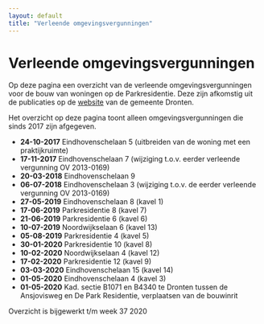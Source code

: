 ```yaml
---
layout: default
title: "Verleende omgevingsvergunningen"
---
```


<div class="home" id="home">
  <h1 class="pageTitle">Verleende omgevingsvergunningen</h1>
  <p>Op deze pagina een overzicht van de verleende omgevingsvergunningen voor de bouw van woningen op de Parkresidentie.
    Deze zijn afkomstig uit de publicaties op de <a href="https://www.dronten.nl/mozard/!suite86.scherm0325?mVrg=4612">website</a> van de gemeente Dronten.
  </p>
  
  <p>Het overzicht op deze pagina toont alleen omgevingsvergunningen die sinds 2017 zijn afgegeven.</p>
  <ul class="noList">
    <li><strong>24-10-2017</strong> Eindhovenschelaan 5 (uitbreiden van de woning met een praktijkruimte)</li>
    <li><strong>17-11-2017</strong> Eindhovenschelaan 7 (wijziging t.o.v. eerder verleende vergunning OV 2013-0169)</li>
    <li><strong>20-03-2018</strong> Eindhovenschelaan 9</li>
    <li><strong>06-07-2018</strong> Eindhovenschelaan 3 (wijziging t.o.v. de eerder verleende vergunning OV 2013-0169)</li>
    <li><strong>27-05-2019</strong> Eindhovenschelaan 8 (kavel 1) </li>
    <li><strong>17-06-2019</strong> Parkresidentie 8 (kavel 7)</li>
    <li><strong>21-06-2019</strong> Parkresidentie 6 (kavel 6)</li>
    <li><strong>10-07-2019</strong> Noordwijkselaan 6 (kavel 13)</li>
    <li><strong>05-08-2019</strong> Parkresidentie 4 (kavel 5)</li>
    <li><strong>30-01-2020</strong> Parkresidentie 10 (kavel 8)</li>
    <li><strong>10-02-2020</strong> Noordwijkselaan 4 (kavel 12)</li>
    <li><strong>17-02-2020</strong> Parkresidentie 12 (kavel 9)</li>
    <li><strong>03-03-2020</strong> Eindhovenschelaan 15 (kavel 14)</li>
    <li><strong>01-05-2020</strong> Eindhovenschelaan 4 (kavel 3)</li>
    <li><strong>01-05-2020</strong> Kad. sectie B1071 en B4340 te Dronten tussen de Ansjovisweg en De Park Residentie, verplaatsen van de bouwinrit</li> 
  </ul>
  <p>Overzicht is bijgewerkt t/m week 37 2020</p>


</div>

